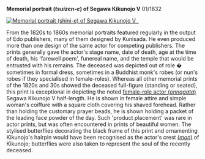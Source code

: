 
**Memorial portrait (_tsuizen-e_) of Segawa Kikunojo V** 01/1832

[![Memorial portrait (shini-e) of Segawa Kikunojo V  ](Kunisada_Loan_214_small1.jpg)](KUN/kun214.htm)

From the 1820s to 1860s memorial portraits featured regularly in the output of Edo publishers, many of them designed by Kunisada. He even produced more than one design of the same actor for competing publishers. The prints generally gave the actor's stage name, date of death, age at the time of death, his 'farewell poem', funereal name, and the temple that would be entrusted with his remains. The deceased was depicted out of role � sometimes in formal dress, sometimes in a Buddhist monk's robes (or nun's robes if they specialised in female-roles). Whereas all other memorial prints of the 1820s and 30s showed the deceased full-figure (standing or seated), this print is exceptional in depicting the noted [female-role actor (_onnagata_)](textG.htm) Segawa Kikunojo V half-length. He is shown in female attire and simple woman's coiffure with a square cloth covering his shaved forehead. Rather than holding the customary prayer beads, he is shown holding a packet of the leading face powder of the day. Such 'product placement' was rare in actor prints, but was often encountered in prints of beautiful women. The stylised butterflies decorating the black frame of this print and ornamenting Kikunojo's hairpin would have been recognised as the actor's crest [(_mon_)](textD.htm) of Kikunojo; butterflies were also taken to represent the soul of the recently deceased.
